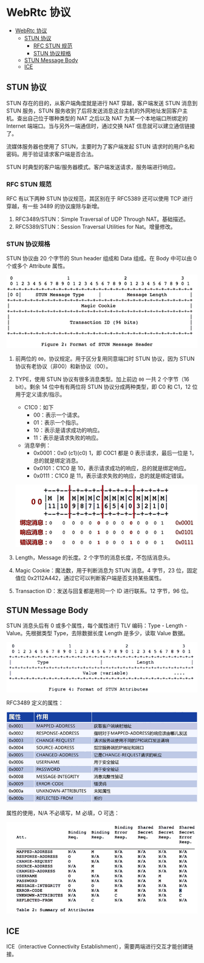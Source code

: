 # WebRtc 协议

- [WebRtc 协议](#webrtc-协议)
  - [STUN 协议](#stun-协议)
    - [RFC STUN 规范](#rfc-stun-规范)
    - [STUN 协议规格](#stun-协议规格)
  - [STUN Message Body](#stun-message-body)
  - [ICE](#ice)

## STUN 协议

STUN 存在的目的，从客户端角度就是进行 NAT 穿越，客户端发送 STUN 消息到 STUN 服务，STUN 服务收到了后将发送消息这台主机的外网地址发回客户主机。查出自己位于哪种类型的 NAT 之后以及 NAT 为某一个本地端口所绑定的 Internet 端端口。当与另外一端通信时，通过交换 NAT 信息就可以建立通信链接了。

流媒体服务器也使用了 STUN，主要时为了客户端发起 STUN 请求时的用户名和密码。用于验证请求客户端是否合法。

STUN 时典型的客户端/服务器模式。客户端发送请求，服务端进行响应。

### RFC STUN 规范

RFC 有以下两种 STUN 协议规范，其区别在于 RFC5389 还可以使用 TCP 进行穿越，有一些 3489 的协议废除与新增。

1. RFC3489/STUN：Simple Traversal of UDP Through NAT。基础描述。
2. RFC5389/STUN：Session Traversal Utilities for Nat。增量修改。

### STUN 协议规格

STUN 协议由 20 个字节的 Stun header 组成和 Data 组成。在 Body 中可以由 0 个或多个 Attribute 属性。

![0601](./Img/06_01.png)

1. 前两位的 `00`，协议规定。用于区分复用同意端口时 STUN 协议，因为 STUN 协议有老协议（非00）和新协议（00）。
2. TYPE，使用 STUN 协议有很多消息类型。加上前边 `00` 一共 2 个字节（16 bit）。剩余 14 位中有有两位将 STUN 协议分成两种类型，即 C0 和 C1，12 位用于定义请求/指示。
    - C1C0：如下
      - 00：表示一个请求。
      - 01：表示一个指示。
      - 10：表示是请求成功的响应。
      - 11：表示是请求失败的响应。
    - 消息举例：
      - 0x0001：0x0 (c1)(c0) 1，即 C0C1 都是 0 表示请求，最后一位是 1，总的就是绑定消息。
      - 0x0101：C1C0 是 10，表示请求成功的响应，总的就是绑定响应。
      - 0x0111：C1C0 是 11，表示请求失败的响应，总的就是绑定错误。

    ![0602](./Img/06_02.png)

3. Length，Message 的长度。2 个字节的消息长度，不包括消息头。
4. Magic Cookie：魔法数，用于判断消息为 STUN 消息。4 字节，23 位，固定值位 0x2112A442，通过它可以判断客户端是否支持某些属性。
5. Transaction ID：发送与回复都是用同一个 ID 进行联系。12 字节，96 位。

## STUN Message Body

STUN 消息头后有 0 或多个属性，每个属性进行 TLV 编码：Type - Length - Value。先根据类型 Type，去除数据长度 Length 是多少，读取 Value 数据。

![0603](./Img/06_03.png)

RFC3489 定义的属性：

![0604](./Img/06_04.png)

属性的使用，N/A 不必填写，M 必填，O 可选：

![0605](./Img/06_05.png)

## ICE

ICE（interactive Connectivity Establishment），需要两端进行交互才能创建链接。
